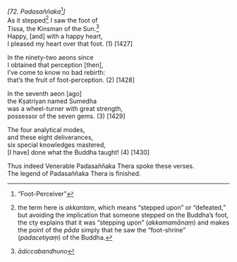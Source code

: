 *\[72. Padasaññaka*[^1]*\]*  
As it stepped[^2] I saw the foot of  
Tissa, the Kinsman of the Sun.[^3]  
Happy, \[and\] with a happy heart,  
I pleased my heart over that foot. (1) \[1427\]

In the ninety-two aeons since  
I obtained that perception \[then\],  
I’ve come to know no bad rebirth:  
that’s the fruit of foot-perception. (2) \[1428\]

In the seventh aeon \[ago\]  
the Kṣatriyan named Sumedha  
was a wheel-turner with great strength,  
possessor of the seven gems. (3) \[1429\]

The four analytical modes,  
and these eight deliverances,  
six special knowledges mastered,  
\[I have\] done what the Buddha taught! (4) \[1430\]

Thus indeed Venerable Padasaññaka Thera spoke these verses.  
The legend of Padasaññaka Thera is finished.  
[^1]: “Foot-Perceiver”  
[^2]: the term here is *akkantam*, which means “stepped upon” or
    “defeated,” but avoiding the implication that someone stepped on the
    Buddha’s foot, the cty explains that it was “stepping upon”
    (*akkamamānaṃ*) and makes the point of the *pāda* simply that he saw
    the “foot-shrine” (*padacetiyaṃ*) of the Buddha.  
[^3]: *ādiccabandhuno*
